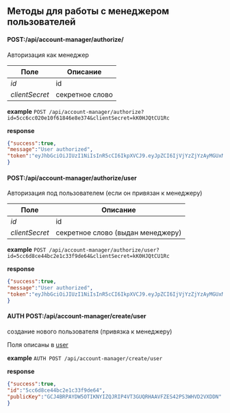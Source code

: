 ## Методы для работы с менеджером пользователей

#### POST:/api/account-manager/authorize/
Авторизация как менеджер

Поле | Описание
--- | ---
_id_| id
_clientSecret_| секретное слово


**example** `POST /api/account-manager/authorize?id=5cc6cc020e10f61846e8e374&clientSecret=kK0HJQtCU1Rc`

**response**
```json
{"success":true,
"message":"User authorized",
"token":"eyJhbGciOiJIUzI1NiIsInR5cCI6IkpXVCJ9.eyJpZCI6IjVjYzZjYzAyMGUxMGY2MTg0NmU4ZTM3NCIsInJvbGUiOiJtYW5hZ2VyIiwiaWF0IjoxNTU2NTQxODQxLCJleHAiOjE1NTY1ODUwNDF9.AlVQnee6lUG3LTvn1XYNJBasHQEsln19PogVWW87qJI"
}
```


#### POST:/api/account-manager/authorize/user
Авторизация под пользователем (если он привязан к менеджеру)


Поле | Описание
--- | ---
_id_| id
_clientSecret_| секретное слово (выдан менеджеру)


**example** `POST /api/account-manager/authorize/user?id=5cc6d8ce44bc2e1c33f9de64&clientSecret=kK0HJQtCU1Rc`

**response**
```json
{"success":true,
"message":"User authorized",
"token":"eyJhbGciOiJIUzI1NiIsInR5cCI6IkpXVCJ9.eyJpZCI6IjVjYzZjYzAyMGUxMGY2MTg0NmU4ZTM3NCIsInJvbGUiOiJtYW5hZ2VyIiwiaWF0IjoxNTU2NTQxODQxLCJleHAiOjE1NTY1ODUwNDF9.AlVQnee6lUG3LTvn1XYNJBasHQEsln19PogVWW87qJI"
}
```

#### AUTH POST:/api/account-manager/create/user
создание нового пользователя (привязка к менеджеру)

Поля описаны в [user](/doc/profile/user.md)


**example** `AUTH POST /api/account-manager/create/user`

**response**
```json
{"success":true,
"id":"5cc6d8ce44bc2e1c33f9de64",
"publicKey":"GCJ4BRPAYDW5OTIKNYIZQJRIP4VT3GUQRHAAVFZES42PS3WHVD2VXDDN"
}
```

